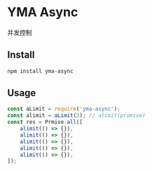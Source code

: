 # YMA Async

并发控制

## Install

```sh
npm install yma-async
```

## Usage

```js
const aLimit = require('yma-async');
const alimit = aLimit(3); // alimit(promise)
const res = Prmise.all([
    alimit(() => {}),
    alimit(() => {}),
    alimit(() => {}),
    alimit(() => {}),
    alimit(() => {}),
]);
```
